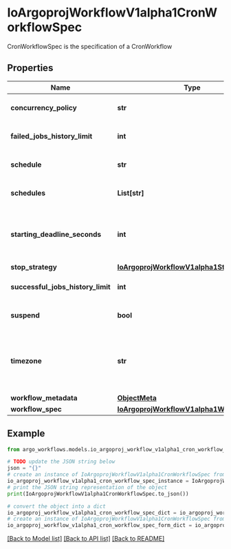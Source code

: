 # IoArgoprojWorkflowV1alpha1CronWorkflowSpec

CronWorkflowSpec is the specification of a CronWorkflow

## Properties

Name | Type | Description | Notes
------------ | ------------- | ------------- | -------------
**concurrency_policy** | **str** | ConcurrencyPolicy is the K8s-style concurrency policy that will be used | [optional] 
**failed_jobs_history_limit** | **int** | FailedJobsHistoryLimit is the number of failed jobs to be kept at a time | [optional] 
**schedule** | **str** | Schedule is a schedule to run the Workflow in Cron format | 
**schedules** | **List[str]** | Schedules is a list of schedules to run the Workflow in Cron format | [optional] 
**starting_deadline_seconds** | **int** | StartingDeadlineSeconds is the K8s-style deadline that will limit the time a CronWorkflow will be run after its original scheduled time if it is missed. | [optional] 
**stop_strategy** | [**IoArgoprojWorkflowV1alpha1StopStrategy**](IoArgoprojWorkflowV1alpha1StopStrategy.md) |  | [optional] 
**successful_jobs_history_limit** | **int** | SuccessfulJobsHistoryLimit is the number of successful jobs to be kept at a time | [optional] 
**suspend** | **bool** | Suspend is a flag that will stop new CronWorkflows from running if set to true | [optional] 
**timezone** | **str** | Timezone is the timezone against which the cron schedule will be calculated, e.g. \&quot;Asia/Tokyo\&quot;. Default is machine&#39;s local time. | [optional] 
**workflow_metadata** | [**ObjectMeta**](ObjectMeta.md) |  | [optional] 
**workflow_spec** | [**IoArgoprojWorkflowV1alpha1WorkflowSpec**](IoArgoprojWorkflowV1alpha1WorkflowSpec.md) |  | 

## Example

```python
from argo_workflows.models.io_argoproj_workflow_v1alpha1_cron_workflow_spec import IoArgoprojWorkflowV1alpha1CronWorkflowSpec

# TODO update the JSON string below
json = "{}"
# create an instance of IoArgoprojWorkflowV1alpha1CronWorkflowSpec from a JSON string
io_argoproj_workflow_v1alpha1_cron_workflow_spec_instance = IoArgoprojWorkflowV1alpha1CronWorkflowSpec.from_json(json)
# print the JSON string representation of the object
print(IoArgoprojWorkflowV1alpha1CronWorkflowSpec.to_json())

# convert the object into a dict
io_argoproj_workflow_v1alpha1_cron_workflow_spec_dict = io_argoproj_workflow_v1alpha1_cron_workflow_spec_instance.to_dict()
# create an instance of IoArgoprojWorkflowV1alpha1CronWorkflowSpec from a dict
io_argoproj_workflow_v1alpha1_cron_workflow_spec_form_dict = io_argoproj_workflow_v1alpha1_cron_workflow_spec.from_dict(io_argoproj_workflow_v1alpha1_cron_workflow_spec_dict)
```
[[Back to Model list]](../README.md#documentation-for-models) [[Back to API list]](../README.md#documentation-for-api-endpoints) [[Back to README]](../README.md)



